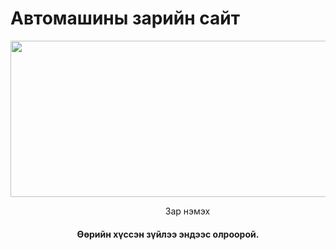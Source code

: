 # Автомашины зарийн сайт
<html>
<header>
  <img src="https://user-images.githubusercontent.com/79790495/109424011-dec41f00-7a1c-11eb-9486-649c285be086.jpg" width="100000" height="250" alt = "zara logo" />
  <p> &nbsp;&nbsp;&nbsp;&nbsp;&nbsp;&nbsp;&nbsp;&nbsp;&nbsp;&nbsp;&nbsp;&nbsp;&nbsp;&nbsp;&nbsp;&nbsp;Зар нэмэх </p>              
  <h4>Өөрийн хүссэн зүйлээ эндээс олроорой.<h4>
</header>
<body>


